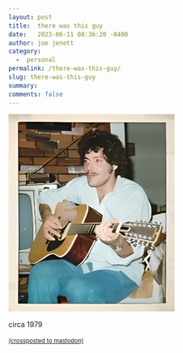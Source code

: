 ```yaml
---
layout: post
title:  there was this guy
date:   2023-06-11 08:36:20 -0400
author: joe jenett
category:
  -  personal
permalink: /there-was-this-guy/
slug: there-was-this-guy
summary: 
comments: false
---
```

<img src="/images/this-guy.png" alt="" width="65%;">
<p>circa 1979</p>

<a href="https://brid.gy/publish/mastodon"><small>(crossposted to mastodon)</small></a>